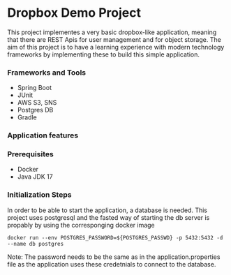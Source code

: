 # Dropbox Demo Project

This project implementes a very basic dropbox-like application, meaning that there are REST Apis for user management and for object storage. 
The aim of this project is to have a learning experience with modern technology frameworks by implementing these to build this simple application.

### Frameworks and Tools

- Spring Boot
- JUnit
- AWS S3, SNS
- Postgres DB
- Gradle

### Application features

### Prerequisites

- Docker
- Java JDK 17

### Initialization Steps

In order to be able to start the application, a database is needed. This project uses postgresql and the fasted way of starting the db server is propably by using the corresponging docker image

```
docker run --env POSTGRES_PASSWORD=${POSTGRES_PASSWD} -p 5432:5432 -d --name db postgres
```

Note: The password needs to be the same as in the application.properties file as the application uses these credetnials to connect to the database.